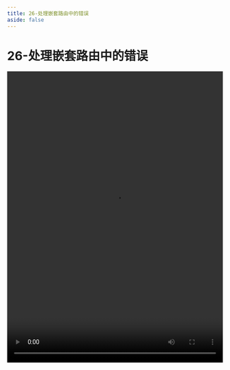 ```yaml
---
title: 26-处理嵌套路由中的错误
aside: false
---
```


# 26-处理嵌套路由中的错误

<video autoplay src="http://qn.chinavanes.com/nextjs14/26-处理嵌套路由中的错误.mp4" controls controlsList="nodownload" width="100%" height="680"/>
